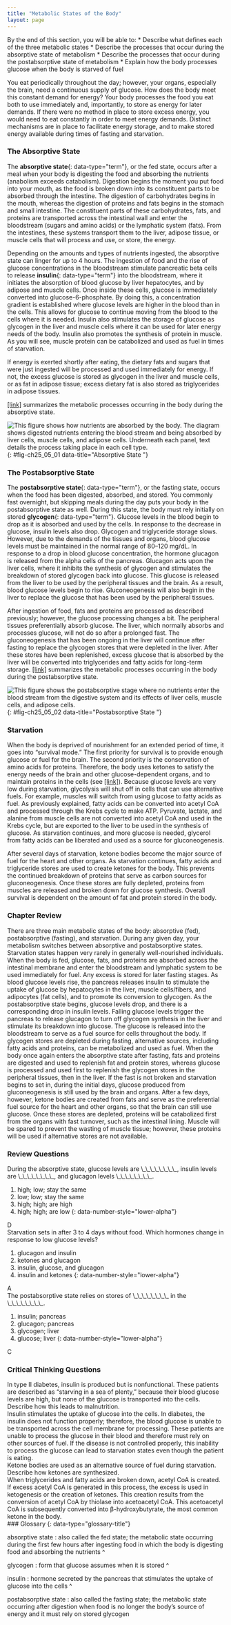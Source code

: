 ```yaml
---
title: "Metabolic States of the Body"
layout: page
---
```



<div data-type="abstract" markdown="1">
By the end of this section, you will be able to:
* Describe what defines each of the three metabolic states
* Describe the processes that occur during the absorptive state of metabolism
* Describe the processes that occur during the postabsorptive state of metabolism
* Explain how the body processes glucose when the body is starved of fuel

</div>

You eat periodically throughout the day; however, your organs, especially the brain, need a continuous supply of glucose. How does the body meet this constant demand for energy? Your body processes the food you eat both to use immediately and, importantly, to store as energy for later demands. If there were no method in place to store excess energy, you would need to eat constantly in order to meet energy demands. Distinct mechanisms are in place to facilitate energy storage, and to make stored energy available during times of fasting and starvation.

### The Absorptive State

The **absorptive state**{: data-type="term"}, or the fed state, occurs after a meal when your body is digesting the food and absorbing the nutrients (anabolism exceeds catabolism). Digestion begins the moment you put food into your mouth, as the food is broken down into its constituent parts to be absorbed through the intestine. The digestion of carbohydrates begins in the mouth, whereas the digestion of proteins and fats begins in the stomach and small intestine. The constituent parts of these carbohydrates, fats, and proteins are transported across the intestinal wall and enter the bloodstream (sugars and amino acids) or the lymphatic system (fats). From the intestines, these systems transport them to the liver, adipose tissue, or muscle cells that will process and use, or store, the energy.

Depending on the amounts and types of nutrients ingested, the absorptive state can linger for up to 4 hours. The ingestion of food and the rise of glucose concentrations in the bloodstream stimulate pancreatic beta cells to release **insulin**{: data-type="term"} into the bloodstream, where it initiates the absorption of blood glucose by liver hepatocytes, and by adipose and muscle cells. Once inside these cells, glucose is immediately converted into glucose-6-phosphate. By doing this, a concentration gradient is established where glucose levels are higher in the blood than in the cells. This allows for glucose to continue moving from the blood to the cells where it is needed. Insulin also stimulates the storage of glucose as glycogen in the liver and muscle cells where it can be used for later energy needs of the body. Insulin also promotes the synthesis of protein in muscle. As you will see, muscle protein can be catabolized and used as fuel in times of starvation.

If energy is exerted shortly after eating, the dietary fats and sugars that were just ingested will be processed and used immediately for energy. If not, the excess glucose is stored as glycogen in the liver and muscle cells, or as fat in adipose tissue; excess dietary fat is also stored as triglycerides in adipose tissues.

[\[link\]](#fig-ch25_05_01) summarizes the metabolic processes occurring in the body during the absorptive state.

 ![This figure shows how nutrients are absorbed by the body. The diagram shows digested nutrients entering the blood stream and being absorbed by liver cells, muscle cells, and adipose cells. Underneath each panel, text details the process taking place in each cell type.](../resources/2521_The_Absorptive_Stage.jpg "During the absorptive state, the body digests food and absorbs the nutrients."){: #fig-ch25_05_01 data-title="Absorptive State "}

### The Postabsorptive State

The **postabsorptive state**{: data-type="term"}, or the fasting state, occurs when the food has been digested, absorbed, and stored. You commonly fast overnight, but skipping meals during the day puts your body in the postabsorptive state as well. During this state, the body must rely initially on stored **glycogen**{: data-type="term"}. Glucose levels in the blood begin to drop as it is absorbed and used by the cells. In response to the decrease in glucose, insulin levels also drop. Glycogen and triglyceride storage slows. However, due to the demands of the tissues and organs, blood glucose levels must be maintained in the normal range of 80–120 mg/dL. In response to a drop in blood glucose concentration, the hormone glucagon is released from the alpha cells of the pancreas. Glucagon acts upon the liver cells, where it inhibits the synthesis of glycogen and stimulates the breakdown of stored glycogen back into glucose. This glucose is released from the liver to be used by the peripheral tissues and the brain. As a result, blood glucose levels begin to rise. Gluconeogenesis will also begin in the liver to replace the glucose that has been used by the peripheral tissues.

After ingestion of food, fats and proteins are processed as described previously; however, the glucose processing changes a bit. The peripheral tissues preferentially absorb glucose. The liver, which normally absorbs and processes glucose, will not do so after a prolonged fast. The gluconeogenesis that has been ongoing in the liver will continue after fasting to replace the glycogen stores that were depleted in the liver. After these stores have been replenished, excess glucose that is absorbed by the liver will be converted into triglycerides and fatty acids for long-term storage. [\[link\]](#fig-ch25_05_02) summarizes the metabolic processes occurring in the body during the postabsorptive state.

 ![This figure shows the postabsorptive stage where no nutrients enter the blood stream from the digestive system and its effects of liver cells, muscle cells, and adipose cells.](../resources/2522_The_Postabsorptive_Stage.jpg "During the postabsorptive state, the body must rely on stored glycogen for energy."){: #fig-ch25_05_02 data-title="Postabsorptive State "}

### Starvation

When the body is deprived of nourishment for an extended period of time, it goes into “survival mode.” The first priority for survival is to provide enough glucose or fuel for the brain. The second priority is the conservation of amino acids for proteins. Therefore, the body uses ketones to satisfy the energy needs of the brain and other glucose-dependent organs, and to maintain proteins in the cells (see [\[link\]](/m46489#fig-ch25_01_01)). Because glucose levels are very low during starvation, glycolysis will shut off in cells that can use alternative fuels. For example, muscles will switch from using glucose to fatty acids as fuel. As previously explained, fatty acids can be converted into acetyl CoA and processed through the Krebs cycle to make ATP. Pyruvate, lactate, and alanine from muscle cells are not converted into acetyl CoA and used in the Krebs cycle, but are exported to the liver to be used in the synthesis of glucose. As starvation continues, and more glucose is needed, glycerol from fatty acids can be liberated and used as a source for gluconeogenesis.

After several days of starvation, ketone bodies become the major source of fuel for the heart and other organs. As starvation continues, fatty acids and triglyceride stores are used to create ketones for the body. This prevents the continued breakdown of proteins that serve as carbon sources for gluconeogenesis. Once these stores are fully depleted, proteins from muscles are released and broken down for glucose synthesis. Overall survival is dependent on the amount of fat and protein stored in the body.

### Chapter Review

There are three main metabolic states of the body: absorptive (fed), postabsorptive (fasting), and starvation. During any given day, your metabolism switches between absorptive and postabsorptive states. Starvation states happen very rarely in generally well-nourished individuals. When the body is fed, glucose, fats, and proteins are absorbed across the intestinal membrane and enter the bloodstream and lymphatic system to be used immediately for fuel. Any excess is stored for later fasting stages. As blood glucose levels rise, the pancreas releases insulin to stimulate the uptake of glucose by hepatocytes in the liver, muscle cells/fibers, and adipocytes (fat cells), and to promote its conversion to glycogen. As the postabsorptive state begins, glucose levels drop, and there is a corresponding drop in insulin levels. Falling glucose levels trigger the pancreas to release glucagon to turn off glycogen synthesis in the liver and stimulate its breakdown into glucose. The glucose is released into the bloodstream to serve as a fuel source for cells throughout the body. If glycogen stores are depleted during fasting, alternative sources, including fatty acids and proteins, can be metabolized and used as fuel. When the body once again enters the absorptive state after fasting, fats and proteins are digested and used to replenish fat and protein stores, whereas glucose is processed and used first to replenish the glycogen stores in the peripheral tissues, then in the liver. If the fast is not broken and starvation begins to set in, during the initial days, glucose produced from gluconeogenesis is still used by the brain and organs. After a few days, however, ketone bodies are created from fats and serve as the preferential fuel source for the heart and other organs, so that the brain can still use glucose. Once these stores are depleted, proteins will be catabolized first from the organs with fast turnover, such as the intestinal lining. Muscle will be spared to prevent the wasting of muscle tissue; however, these proteins will be used if alternative stores are not available.

### Review Questions

<div data-type="exercise">
<div data-type="problem" markdown="1">
During the absorptive state, glucose levels are \_\_\_\_\_\_\_\_, insulin levels are \_\_\_\_\_\_\_\_, and glucagon levels \_\_\_\_\_\_\_\_.

1.  high; low; stay the same
2.  low; low; stay the same
3.  high; high; are high
4.  high; high; are low
{: data-number-style="lower-alpha"}

</div>
<div data-type="solution" markdown="1">
D

</div>
</div>

<div data-type="exercise">
<div data-type="problem" markdown="1">
Starvation sets in after 3 to 4 days without food. Which hormones change in response to low glucose levels?

1.  glucagon and insulin
2.  ketones and glucagon
3.  insulin, glucose, and glucagon
4.  insulin and ketones
{: data-number-style="lower-alpha"}

</div>
<div data-type="solution" markdown="1">
A

</div>
</div>

<div data-type="exercise">
<div data-type="problem" markdown="1">
The postabsorptive state relies on stores of \_\_\_\_\_\_\_\_ in the \_\_\_\_\_\_\_\_.

1.  insulin; pancreas
2.  glucagon; pancreas
3.  glycogen; liver
4.  glucose; liver
{: data-number-style="lower-alpha"}

</div>
<div data-type="solution" markdown="1">
C

</div>
</div>

### Critical Thinking Questions

<div data-type="exercise">
<div data-type="problem" markdown="1">
In type II diabetes, insulin is produced but is nonfunctional. These patients are described as “starving in a sea of plenty,” because their blood glucose levels are high, but none of the glucose is transported into the cells. Describe how this leads to malnutrition.

</div>
<div data-type="solution" markdown="1">
Insulin stimulates the uptake of glucose into the cells. In diabetes, the insulin does not function properly; therefore, the blood glucose is unable to be transported across the cell membrane for processing. These patients are unable to process the glucose in their blood and therefore must rely on other sources of fuel. If the disease is not controlled properly, this inability to process the glucose can lead to starvation states even though the patient is eating.

</div>
</div>

<div data-type="exercise">
<div data-type="problem" markdown="1">
Ketone bodies are used as an alternative source of fuel during starvation. Describe how ketones are synthesized.

</div>
<div data-type="solution" markdown="1">
When triglycerides and fatty acids are broken down, acetyl CoA is created. If excess acetyl CoA is generated in this process, the excess is used in ketogenesis or the creation of ketones. This creation results from the conversion of acetyl CoA by thiolase into acetoacetyl CoA. This acetoacetyl CoA is subsequently converted into β-hydroxybutyrate, the most common ketone in the body.

</div>
</div>

<div data-type="glossary" markdown="1">
### Glossary
{: data-type="glossary-title"}

absorptive state
: also called the fed state; the metabolic state occurring during the first few hours after ingesting food in which the body is digesting food and absorbing the nutrients
^

glycogen
: form that glucose assumes when it is stored
^

insulin
: hormone secreted by the pancreas that stimulates the uptake of glucose into the cells
^

postabsorptive state
: also called the fasting state; the metabolic state occurring after digestion when food is no longer the body’s source of energy and it must rely on stored glycogen

</div>

